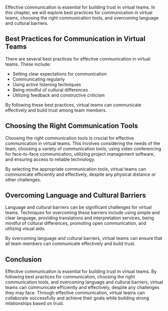 
Effective communication is essential for building trust in virtual teams. In this chapter, we will explore best practices for communication in virtual teams, choosing the right communication tools, and overcoming language and cultural barriers.

Best Practices for Communication in Virtual Teams
-------------------------------------------------

There are several best practices for effective communication in virtual teams. These include:

* Setting clear expectations for communication
* Communicating regularly
* Using active listening techniques
* Being mindful of cultural differences
* Utilizing feedback and constructive criticism

By following these best practices, virtual teams can communicate effectively and build trust among team members.

Choosing the Right Communication Tools
--------------------------------------

Choosing the right communication tools is crucial for effective communication in virtual teams. This involves considering the needs of the team, choosing a variety of communication tools, using video conferencing for face-to-face communication, utilizing project management software, and ensuring access to reliable technology.

By selecting the appropriate communication tools, virtual teams can communicate efficiently and effectively, despite any physical distance or other challenges.

Overcoming Language and Cultural Barriers
-----------------------------------------

Language and cultural barriers can be significant challenges for virtual teams. Techniques for overcoming these barriers include using simple and clear language, providing translations and interpretation services, being mindful of cultural differences, promoting open communication, and utilizing visual aids.

By overcoming language and cultural barriers, virtual teams can ensure that all team members can communicate effectively and build trust.

Conclusion
----------

Effective communication is essential for building trust in virtual teams. By following best practices for communication, choosing the right communication tools, and overcoming language and cultural barriers, virtual teams can communicate efficiently and effectively, despite any challenges they may face. Through effective communication, virtual teams can collaborate successfully and achieve their goals while building strong relationships based on trust.

